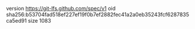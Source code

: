 version https://git-lfs.github.com/spec/v1
oid sha256:b53704fad518ef227ef19f0b7ef2882fec41a2a0eb35243fcf6287835ca5ed91
size 1083
